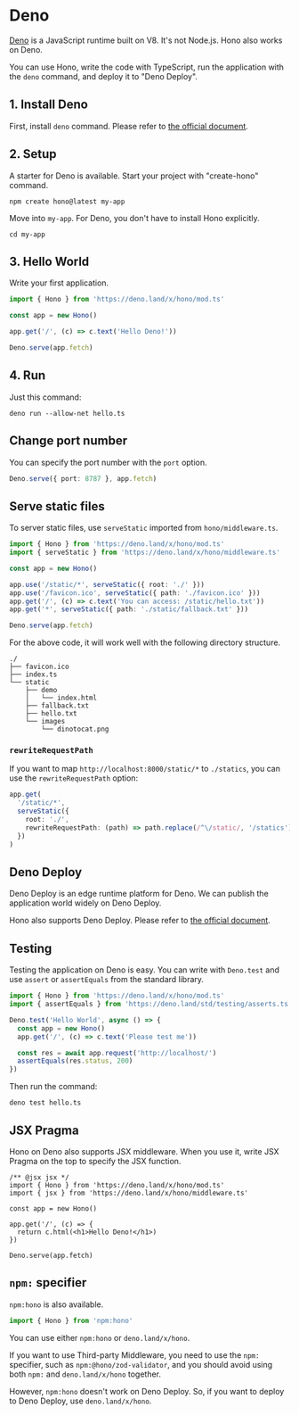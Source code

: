 # Deno

[Deno](https://deno.land/) is a JavaScript runtime built on V8. It's not Node.js.
Hono also works on Deno.

You can use Hono, write the code with TypeScript, run the application with the `deno` command, and deploy it to "Deno Deploy".

## 1. Install Deno

First, install `deno` command.
Please refer to [the official document](https://deno.land/manual/getting_started/installation).

## 2. Setup

A starter for Deno is available.
Start your project with "create-hono" command.

```
npm create hono@latest my-app
```

Move into `my-app`. For Deno, you don't have to install Hono explicitly.

```
cd my-app
```

## 3. Hello World

Write your first application.

```ts
import { Hono } from 'https://deno.land/x/hono/mod.ts'

const app = new Hono()

app.get('/', (c) => c.text('Hello Deno!'))

Deno.serve(app.fetch)
```

## 4. Run

Just this command:

```
deno run --allow-net hello.ts
```

## Change port number

You can specify the port number with the `port` option.

```ts
Deno.serve({ port: 8787 }, app.fetch)
```

## Serve static files

To server static files, use `serveStatic` imported from `hono/middleware.ts`.

```ts
import { Hono } from 'https://deno.land/x/hono/mod.ts'
import { serveStatic } from 'https://deno.land/x/hono/middleware.ts'

const app = new Hono()

app.use('/static/*', serveStatic({ root: './' }))
app.use('/favicon.ico', serveStatic({ path: './favicon.ico' }))
app.get('/', (c) => c.text('You can access: /static/hello.txt'))
app.get('*', serveStatic({ path: './static/fallback.txt' }))

Deno.serve(app.fetch)
```

For the above code, it will work well with the following directory structure.

```
./
├── favicon.ico
├── index.ts
└── static
    ├── demo
    │   └── index.html
    ├── fallback.txt
    ├── hello.txt
    └── images
        └── dinotocat.png
```

### `rewriteRequestPath`

If you want to map `http://localhost:8000/static/*` to `./statics`, you can use the `rewriteRequestPath` option:

```ts
app.get(
  '/static/*',
  serveStatic({
    root: './',
    rewriteRequestPath: (path) => path.replace(/^\/static/, '/statics'),
  })
)
```

## Deno Deploy

Deno Deploy is an edge runtime platform for Deno.
We can publish the application world widely on Deno Deploy.

Hono also supports Deno Deploy. Please refer to [the official document](https://deno.com).

## Testing

Testing the application on Deno is easy.
You can write with `Deno.test` and use `assert` or `assertEquals` from the standard library.

```ts
import { Hono } from 'https://deno.land/x/hono/mod.ts'
import { assertEquals } from 'https://deno.land/std/testing/asserts.ts'

Deno.test('Hello World', async () => {
  const app = new Hono()
  app.get('/', (c) => c.text('Please test me'))

  const res = await app.request('http://localhost/')
  assertEquals(res.status, 200)
})
```

Then run the command:

```
deno test hello.ts
```

## JSX Pragma

Hono on Deno also supports JSX middleware.
When you use it, write JSX Pragma on the top to specify the JSX function.

```tsx
/** @jsx jsx */
import { Hono } from 'https://deno.land/x/hono/mod.ts'
import { jsx } from 'https://deno.land/x/hono/middleware.ts'

const app = new Hono()

app.get('/', (c) => {
  return c.html(<h1>Hello Deno!</h1>)
})

Deno.serve(app.fetch)
```

## `npm:` specifier

`npm:hono` is also available.

```ts
import { Hono } from 'npm:hono'
```

You can use either `npm:hono` or `deno.land/x/hono`.

If you want to use Third-party Middleware, you need to use the `npm:` specifier, such as `npm:@hono/zod-validator`, and you should avoid using both `npm:` and `deno.land/x/hono` together.

However, `npm:hono` doesn't work on Deno Deploy. So, if you want to deploy to Deno Deploy, use `deno.land/x/hono`.
